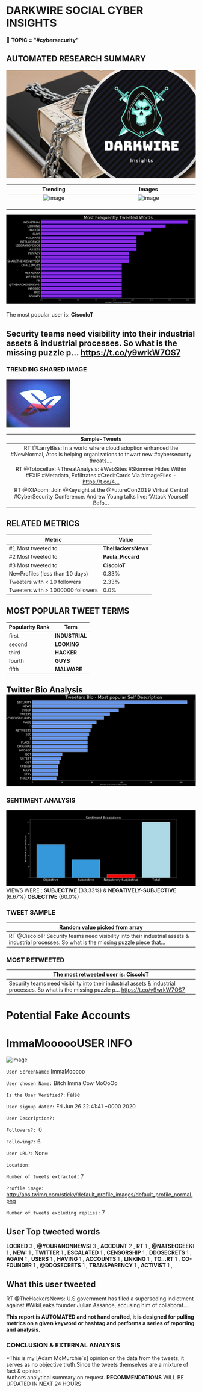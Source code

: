 # DARKWIRE SOCIAL CYBER INSIGHTS 
&#x1F34E; **TOPIC = "#cybersecurity"**

## AUTOMATED RESEARCH SUMMARY
  ![image](darkLogo.png)   

|  Trending  |   Images | 
:-------------------------:|:-------------------------:
|  ![image](http://pbs.twimg.com/media/EbeSiKrXYAE9LFt.jpg)     <img width=200/> | ![image](http://pbs.twimg.com/media/EbeL7VKXgAEwa0I.jpg) <img width=200/> |   
 
 
![image](TWEETS.png)
<br></br>
The most popular user is: **CiscoIoT**  
 

## Security teams need visibility into their industrial assets &amp; industrial processes. So what is the missing puzzle p… https://t.co/y9wrkW7OS7 

  





### TRENDING SHARED IMAGE

![image](twitterPostedImage.png)



|                **Sample-Tweets**        |
| :-------------: |
| RT @LarryBiss: In a world where cloud adoption enhanced the #NewNormal, Atos is helping organizations to thwart new #cybersecurity threats.… |
| RT @Totocellux: #ThreatAnalysis: #WebSites #Skimmer Hides Within #EXIF #Metadata, Exfiltrates #CreditCards Via #ImageFiles - https://t.co/4… |
| RT @IXIAcom: Join @Keysight at the @FutureCon2019 Virtual Central #CyberSecurity Conference. Andrew Young talks live: “Attack Yourself Befo… |

## RELATED METRICS<br>
| Metric | Value |
| ------------- | ------------- |
| #1 Most tweeted to  | **TheHackersNews** |
| #2 Most tweeted to  | **Paula_Piccard** |
| #3 Most tweeted to  | **CiscoIoT** |
| NewProfiles (less than 10 days) | 0.33%  |
| Tweeters with < 10 followers  | 2.33%|
| Tweeters with > 1000000 followers  | 0.0%  |



## MOST POPULAR TWEET TERMS 


| Popularity Rank  | Term |
| ------------- | ------------- |
| first  | **INDUSTRIAL**  |
| second  | **LOOKING**  |
| third  | **HACKER** |
| fourth  | **GUYS**  |
| fifth  | **MALWARE**  |


## Twitter Bio Analysis![image](BIO.png)
### SENTIMENT ANALYSIS
![image](sentiment.png)
VIEWS WERE : **SUBJECTIVE**  (33.33%) & **NEGATIVELY-SUBJECTIVE** (6.67%) **OBJECTIVE** (60.0%)

### TWEET SAMPLE 
| Random value picked from array |
| ------------- |
|RT @CiscoIoT: Security teams need visibility into their industrial assets &amp; industrial processes. So what is the missing puzzle piece that… |

### MOST RETWEETED 

| The most retweeted user is: **CiscoIoT**  |
| ------------- |
| Security teams need visibility into their industrial assets &amp; industrial processes. So what is the missing puzzle p… https://t.co/y9wrkW7OS7 |

# Potential Fake Accounts
 
# ImmaMoooooUSER INFO
![image](http://abs.twimg.com/sticky/default_profile_images/default_profile_normal.png)
 
`User ScreenName:` ImmaMooooo 
 
`User chosen Name:` Bitch Imma Cow MoOoOo 
 
`Is the User Verified?:` False 
 
`User signup date?:` Fri Jun 26 22:41:41 +0000 2020 
 
`User Description?:`  
 
`Followers?: `0 
 
`Following?:` 6 
 
`User URL?:` None 
 
`Location:`  
 
`Number of tweets extracted`  : 7 
 
`Profile image:` http://abs.twimg.com/sticky/default_profile_images/default_profile_normal.png 
 
`Number of tweets excluding replies:` 7 
 

 

 
## User Top tweeted words 
 
**LOCKED** 3 , **@YOURANONNEWS:** 3 , **ACCOUNT** 2 , **RT** 1 , **@NATSECGEEK:** 1 , **NEW:** 1 , **TWITTER** 1 , **ESCALATED** 1 , **CENSORSHIP** 1 , **DDOSECRETS** 1 , **AGAIN** 1 , **USERS** 1 , **HAVING** 1 , **ACCOUNTS** 1 , **LINKING** 1 , **TO…RT** 1 , **CO-FOUNDER** 1 , **@DDOSECRETS** 1 , **TRANSPARENCY** 1 , **ACTIVIST** 1 , 
 
## What this user tweeted
 
RT @TheHackersNews: U.S government has filed a superseding indictment against #WikiLeaks founder Julian Assange, accusing him of collaborat…
 

<b> This report is AUTOMATED and not hand crafted, it is designed for pulling metrics on a given keyword or hashtag and performs a series of reporting and analysis.</b>  
### CONCLUSION & EXTERNAL ANALYSIS

*This is my [Adam McMurchie`s] opinion on the data from the tweets, it serves as no objective truth.Since the tweets themselves are a mixture of fact & opinion.<br>
Authors analytical summary on request.
**RECOMMENDATIONS** WILL BE UPDATED IN NEXT  24 HOURS <br>
